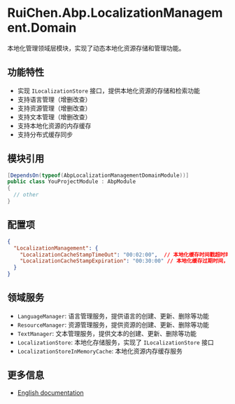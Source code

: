 # RuiChen.Abp.LocalizationManagement.Domain

本地化管理领域层模块，实现了动态本地化资源存储和管理功能。

## 功能特性

* 实现 `ILocalizationStore` 接口，提供本地化资源的存储和检索功能
* 支持语言管理（增删改查）
* 支持资源管理（增删改查）
* 支持文本管理（增删改查）
* 支持本地化资源的内存缓存
* 支持分布式缓存同步

## 模块引用

```csharp
[DependsOn(typeof(AbpLocalizationManagementDomainModule))]
public class YouProjectModule : AbpModule
{
  // other
}
```

## 配置项

```json
{
  "LocalizationManagement": {
    "LocalizationCacheStampTimeOut": "00:02:00",  // 本地化缓存时间戳超时时间，默认2分钟
    "LocalizationCacheStampExpiration": "00:30:00" // 本地化缓存过期时间，默认30分钟
  }
}
```

## 领域服务

* `LanguageManager`: 语言管理服务，提供语言的创建、更新、删除等功能
* `ResourceManager`: 资源管理服务，提供资源的创建、更新、删除等功能
* `TextManager`: 文本管理服务，提供文本的创建、更新、删除等功能
* `LocalizationStore`: 本地化存储服务，实现了 `ILocalizationStore` 接口
* `LocalizationStoreInMemoryCache`: 本地化资源内存缓存服务

## 更多信息

* [English documentation](./README.EN.md)
